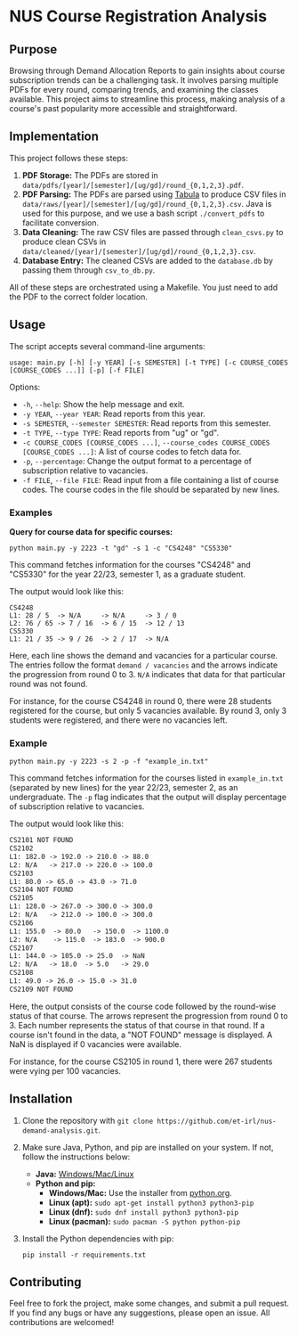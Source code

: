 # NUS Course Registration Analysis

## Purpose

Browsing through Demand Allocation Reports to gain insights about course subscription trends can be a challenging task. It involves parsing multiple PDFs for every round, comparing trends, and examining the classes available. This project aims to streamline this process, making analysis of a course's past popularity more accessible and straightforward.

## Implementation

This project follows these steps:

1. **PDF Storage:** The PDFs are stored in `data/pdfs/[year]/[semester]/[ug/gd]/round_{0,1,2,3}.pdf`.
2. **PDF Parsing:** The PDFs are parsed using [Tabula](https://github.com/tabulapdf/tabula-java) to produce CSV files in `data/raws/[year]/[semester]/[ug/gd]/round_{0,1,2,3}.csv`. Java is used for this purpose, and we use a bash script `./convert_pdfs` to facilitate conversion.
3. **Data Cleaning:** The raw CSV files are passed through `clean_csvs.py` to produce clean CSVs in `data/cleaned/[year]/[semester]/[ug/gd]/round_{0,1,2,3}.csv`.
4. **Database Entry:** The cleaned CSVs are added to the `database.db` by passing them through `csv_to_db.py`.

All of these steps are orchestrated using a Makefile. You just need to add the PDF to the correct folder location.

## Usage

The script accepts several command-line arguments:

```shell
usage: main.py [-h] [-y YEAR] [-s SEMESTER] [-t TYPE] [-c COURSE_CODES [COURSE_CODES ...]] [-p] [-f FILE]
```

Options:
- `-h`, `--help`: Show the help message and exit.
- `-y YEAR`, `--year YEAR`: Read reports from this year.
- `-s SEMESTER`, `--semester SEMESTER`: Read reports from this semester.
- `-t TYPE`, `--type TYPE`: Read reports from "ug" or "gd".
- `-c COURSE_CODES [COURSE_CODES ...]`, `--course_codes COURSE_CODES [COURSE_CODES ...]`: A list of course codes to fetch data for.
- `-p`, `--percentage`: Change the output format to a percentage of subscription relative to vacancies.
- `-f FILE`, `--file FILE`: Read input from a file containing a list of course codes. The course codes in the file should be separated by new lines.

### Examples

**Query for course data for specific courses:**

```shell
python main.py -y 2223 -t "gd" -s 1 -c "CS4248" "CS5330"
```
This command fetches information for the courses "CS4248" and "CS5330" for the year 22/23, semester 1, as a graduate student. 

The output would look like this:

```shell
CS4248
L1: 28 / 5  -> N/A     -> N/A     -> 3 / 0  
L2: 76 / 65 -> 7 / 16  -> 6 / 15  -> 12 / 13
CS5330
L1: 21 / 35 -> 9 / 26  -> 2 / 17  -> N/A
```
Here, each line shows the demand and vacancies for a particular course. The entries follow the format `demand / vacancies` and the arrows indicate the progression from round 0 to 3. `N/A` indicates that data for that particular round was not found. 

For instance, for the course CS4248 in round 0, there were 28 students registered for the course, but only 5 vacancies available. By round 3, only 3 students were registered, and there were no vacancies left. 

### Example

```shell
python main.py -y 2223 -s 2 -p -f "example_in.txt"
```
This command fetches information for the courses listed in `example_in.txt` (separated by new lines) for the year 22/23, semester 2, as an undergraduate. The `-p` flag indicates that the output will display percentage of subscription relative to vacancies.

The output would look like this:

```markdown
CS2101 NOT FOUND
CS2102
L1: 182.0 -> 192.0 -> 210.0 -> 88.0 
L2: N/A   -> 217.0 -> 220.0 -> 100.0
CS2103
L1: 80.0 -> 65.0 -> 43.0 -> 71.0
CS2104 NOT FOUND
CS2105
L1: 128.0 -> 267.0 -> 300.0 -> 300.0
L2: N/A   -> 212.0 -> 100.0 -> 300.0
CS2106
L1: 155.0  -> 80.0   -> 150.0  -> 1100.0
L2: N/A    -> 115.0  -> 183.0  -> 900.0 
CS2107
L1: 144.0 -> 105.0 -> 25.0  -> NaN  
L2: N/A   -> 18.0  -> 5.0   -> 29.0 
CS2108
L1: 49.0 -> 26.0 -> 15.0 -> 31.0
CS2109 NOT FOUND
```
Here, the output consists of the course code followed by the round-wise status of that course. The arrows represent the progression from round 0 to 3. Each number represents the status of that course in that round. If a course isn't found in the data, a "NOT FOUND" message is displayed. A NaN is displayed if 0 vacancies were available.

For instance, for the course CS2105 in round 1, there were 267 students were vying per 100 vacancies.


## Installation

1. Clone the repository with `git clone https://github.com/et-irl/nus-demand-analysis.git`.
2. Make sure Java, Python, and pip are installed on your system. If not, follow the instructions below:

    - **Java:** [Windows/Mac/Linux](https://www.java.com/en/download/help/download_options.html)
    - **Python and pip:**
        - **Windows/Mac:** Use the installer from [python.org](https://www.python.org/downloads/).
        - **Linux (apt):** `sudo apt-get install python3 python3-pip`
        - **Linux (dnf):** `sudo dnf install python3 python3-pip`
        - **Linux (pacman):** `sudo pacman -S python python-pip`

3. Install the Python dependencies with pip:

    ```shell
    pip install -r requirements.txt
    ```

## Contributing

Feel free to fork the project, make some changes, and submit a pull request. If you find any bugs or have any suggestions, please open an issue. All contributions are welcomed!

